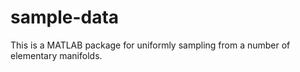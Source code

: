 # sample-data
This is a MATLAB package for uniformly sampling from a number of elementary manifolds.
